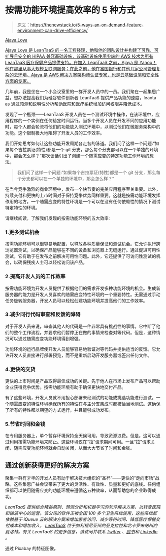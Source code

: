 # 按需功能环境提高效率的 5 种方式

> 原文：<https://thenewstack.io/5-ways-an-on-demand-feature-environment-can-drive-efficiency/>

[](https://leantaas.com/)

[Ajaya Loya](https://leantaas.com/)

[Ajaya Loya 是 LeanTaaS 的一名工程经理，他和他的团队设计并构建了可靠、可扩展且安全的 HIPAA 兼容基础设施，该基础设施使用尖端的 AWS 技术为所有 LeanTaaS 医疗保健产品提供支持。在加入 LeanTaaS 之前，Ajaya 是 Yahoo！他在那里从事大规模互联网服务；在此之前，他在富国银行和其他几家公司管理复杂的云环境。Ajaya 是 AWS 解决方案架构师认证专家，也是云基础设施和安全性方面的专家。](https://leantaas.com/)

[](https://leantaas.com/)[](https://leantaas.com/)

几年前，我是坐在一个小会议室里的一群开发人员中的一员。我们聚在一起集思广益，想办法提高我们为硅谷软件创新者 LeanTaaS 提供产品功能的速度，leanta as 通过预测和说明性分析帮助医院和医疗系统增加访问权限并降低成本。

发现了一个瓶颈——LeanTaaS 开发人员在一个测试环境中操作，在该环境中，应用程序的一个实例在任何给定时间运行。当多个开发人员在开发不同的应用功能时，每个人都会轮流将他们的功能放入测试环境中，以测试他们在微服务架构中的功能。这个限制极大地阻碍了开发人员的工作效率。

我们开始思考如何让这些功能开发周期各走各的泳道。我们问了这样一个问题:“如果每个吉拉票证(特性)都是一个 git 分支，那么每个分支都可以在一个单独的环境中，那会怎么样？”那次谈话引出了创建一个随需应变的特定功能工作环境的想法。

> 我们问了这样一个问题:“如果每个吉拉票证(特性)都是一个 git 分支，那么每个分支都可以在一个单独的环境中，那会怎么样？”

在当今竞争激烈的商业环境中，发布一个快节奏的完美应用程序至关重要。此外，持续交付和更快的上市时间对于保持竞争优势同样重要。这就是按需功能环境发挥作用的地方。一个随需应变的特性环境是一个可以在没有任何依赖性的情况下测试特定特性的环境。

请继续阅读，了解我们发现的按需功能环境的五大效率:

### 1.更多测试机会

按需功能环境可以很容易地配置，以释放各种质量保证和测试机会。它允许执行跨浏览器测试，以确保产品能够在不同的设备和浏览器上无缝运行。通过促进可用性测试，它有助于在发布之前解决可用性问题。此外，它还提供了可访问性测试的机会，以确保残疾人士可以轻松访问该产品。

### 2.提高开发人员的工作效率

按需功能环境为开发人员提供了根据他们的需求开发多种功能环境的机会。生成新服务器的能力是开发人员喜欢的随需应变特性环境的一个重要特性。无需通过手动任务旋转服务器，开发人员可以轻松创建功能环境并提高他们的工作效率。

### 3.减少同行代码审查和反馈的障碍

对于开发人员来说，审查其他人的代码是一件非常具有挑战性的事情。它中断了他们的整个工作流程，并要求他们暂停正在做的事情来检查对等代码。但是，这种情况可以通过随需应变功能环境得到增强。

功能环境的运行品牌使开发人员能够容易地验证对等代码并提供适当的反馈。它允许开发人员直接进行部署预览，而不是重新启动开发服务器或签出任何文件。

### 4.更快的交货

更快的上市时间是产品取得最佳成功的关键。先于他人在市场上发布产品可以帮助企业获得竞争优势。按需功能环境有助于确保更快地交付产品。

有了这些环境，开发人员就不用担心部署未经测试的功能或挑选功能进行测试。一个随需应变的特性环境确保所有的特性在与主分支集成时都被恰当地测试。这确保了所有的特性都以期望的方式运行，并且能够成功发布。

### 5.节省时间和金钱

在专用服务器上，单个暂存环境保持全天候可用，导致资源浪费。但是，这可以通过利用按需功能环境来防止。这些环境仅在“拉”请求期间可用。一旦“拉”请求关闭，随需应变功能环境就会自动关闭，从而大大节省了时间和金钱。

## 通过创新获得更好的解决方案

聚集一群有才华的开发人员有助于解决技术组织的“圣杯”——更快的“走向市场”战略。这些集思广益会议带来了更大的灵活性、有效性、质量和更好的底线。任何组织都可以使用随需应变的功能环境来遵循这五种效率，从而帮助您的企业取得成功。

*LeanTaaS 提供结合精益原则、预测分析和机器学习的软件解决方案，以转变医院和输液中心的运营。该公司的软件正被全国 100 多个卫生系统使用，这些系统都依赖基于 iQueue 云的解决方案来增加患者访问、减少等待时间、降低医疗保健交付成本和增加收入。 [LeanTaaS](https://leantaas.com/) 位于加利福尼亚州的圣克拉拉和北卡罗来纳州的夏洛特。有关 LeanTaaS 的更多信息，请访问并联系 [Twitter](https://twitter.com/leantaas) 、[脸书](https://www.facebook.com/leantaas/)和 [LinkedIn](https://www.linkedin.com/company/leantaas/) 。*

通过 Pixabay 的特征图像。

<svg xmlns:xlink="http://www.w3.org/1999/xlink" viewBox="0 0 68 31" version="1.1"><title>Group</title> <desc>Created with Sketch.</desc></svg>